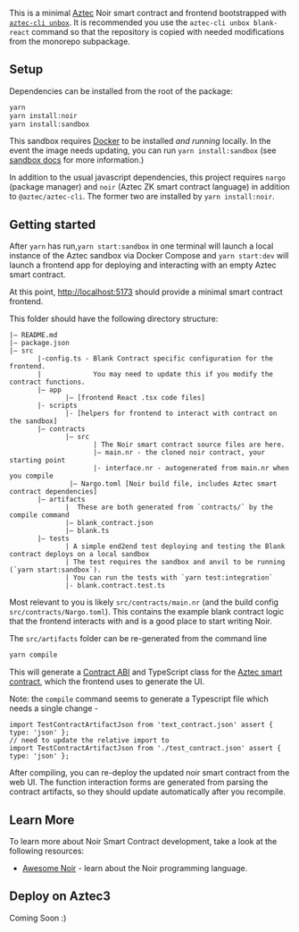 This is a minimal [Aztec](https://aztec.network/) Noir smart contract and frontend bootstrapped with [`aztec-cli unbox`](https://github.com/AztecProtocol/aztec-packages/tree/master/yarn-project/cli). It is recommended you use the `aztec-cli unbox blank-react` command so that the repository is copied with needed modifications from the monorepo subpackage.

## Setup

Dependencies can be installed from the root of the package:

```bash
yarn
yarn install:noir
yarn install:sandbox
```

This sandbox requires [Docker](https://www.docker.com/) to be installed _and running_ locally. In the event the image needs updating, you can run `yarn install:sandbox` (see [sandbox docs](https://docs.aztec.network/developers/cli/main) for more information.)

In addition to the usual javascript dependencies, this project requires `nargo` (package manager) and `noir` (Aztec ZK smart contract language) in addition to `@aztec/aztec-cli`. The former two are installed by `yarn install:noir`.

## Getting started

After `yarn` has run,`yarn start:sandbox` in one terminal will launch a local instance of the Aztec sandbox via Docker Compose and `yarn start:dev` will launch a frontend app for deploying and interacting with an empty Aztec smart contract.

At this point, [http://localhost:5173](http://localhost:5173) should provide a minimal smart contract frontend.

This folder should have the following directory structure:

```
|— README.md
|— package.json
|— src
       |-config.ts - Blank Contract specific configuration for the frontend.
       |             You may need to update this if you modify the contract functions.
       |— app
              |— [frontend React .tsx code files]
       |- scripts
              |- [helpers for frontend to interact with contract on the sandbox]
       |— contracts
              |— src
                     | The Noir smart contract source files are here.
                     |— main.nr - the cloned noir contract, your starting point
                     |- interface.nr - autogenerated from main.nr when you compile
               |— Nargo.toml [Noir build file, includes Aztec smart contract dependencies]
       |— artifacts
              |  These are both generated from `contracts/` by the compile command
              |— blank_contract.json
              |— blank.ts
       |— tests
              | A simple end2end test deploying and testing the Blank contract deploys on a local sandbox
              | The test requires the sandbox and anvil to be running (`yarn start:sandbox`).
              | You can run the tests with `yarn test:integration`
              |- blank.contract.test.ts
```

Most relevant to you is likely `src/contracts/main.nr` (and the build config `src/contracts/Nargo.toml`). This contains the example blank contract logic that the frontend interacts with and is a good place to start writing Noir.

The `src/artifacts` folder can be re-generated from the command line

```bash
yarn compile
```

This will generate a [Contract ABI](src/artifacts/test_contract.json) and TypeScript class for the [Aztec smart contract](src/contracts/main.nr), which the frontend uses to generate the UI.

Note: the `compile` command seems to generate a Typescript file which needs a single change -

```
import TestContractArtifactJson from 'text_contract.json' assert { type: 'json' };
// need to update the relative import to
import TestContractArtifactJson from './test_contract.json' assert { type: 'json' };
```

After compiling, you can re-deploy the updated noir smart contract from the web UI. The function interaction forms are generated from parsing the contract artifacts, so they should update automatically after you recompile.

## Learn More

To learn more about Noir Smart Contract development, take a look at the following resources:

- [Awesome Noir](https://github.com/noir-lang/awesome-noir) - learn about the Noir programming language.

## Deploy on Aztec3

Coming Soon :)
